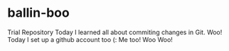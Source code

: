 # ballin-boo
Trial Repository 
Today I learned all about commiting changes in Git. Woo!
Today I set up a github account too (:
Me too! Woo Woo!
